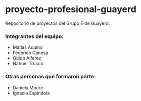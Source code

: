 # proyecto-profesional-guayerd

Repositorio de proyectos del Grupo E de Guayerd.

### Integrantes del equipo:
- Matías Aquino
- Federico Canesa
- Guido Alferez
- Nahuel Trucco

### Otras personas que formaron parte:
- Daniela Moure
- Ignacio Espindola


